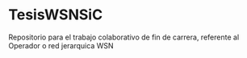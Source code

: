 # TesisWSNSiC
Repositorio para el trabajo colaborativo de fin de carrera, referente al Operador o red jerarquica WSN
